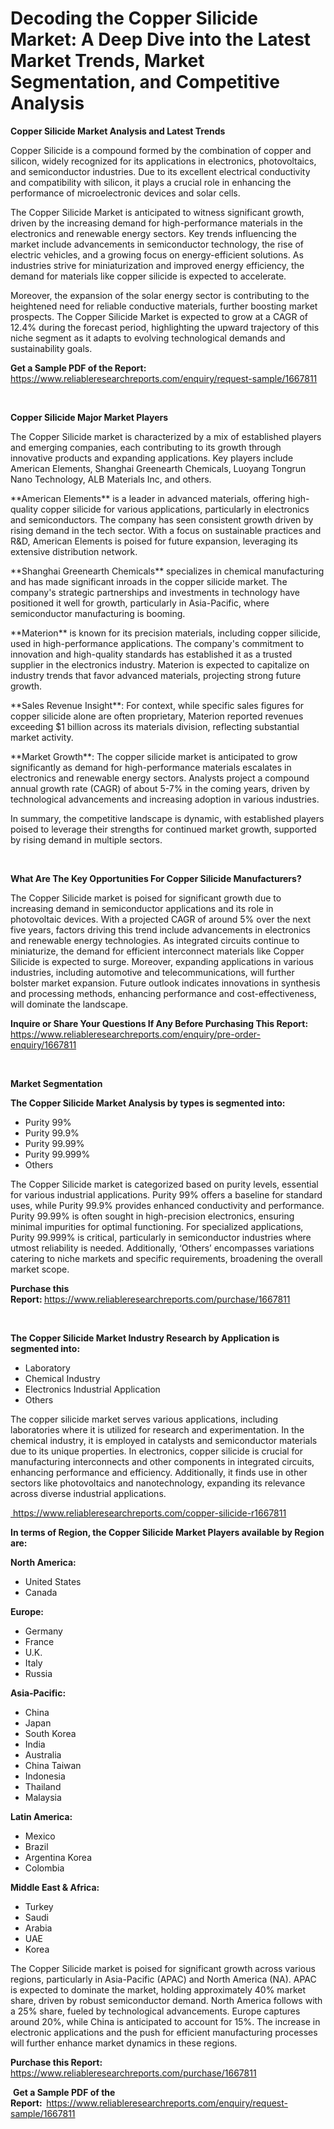 <p><h1>Decoding the Copper Silicide Market: A Deep Dive into the Latest Market Trends, Market Segmentation, and Competitive Analysis</h1></p><p><strong>Copper Silicide Market Analysis and Latest Trends</strong></p>
<p><p>Copper Silicide is a compound formed by the combination of copper and silicon, widely recognized for its applications in electronics, photovoltaics, and semiconductor industries. Due to its excellent electrical conductivity and compatibility with silicon, it plays a crucial role in enhancing the performance of microelectronic devices and solar cells.</p><p>The Copper Silicide Market is anticipated to witness significant growth, driven by the increasing demand for high-performance materials in the electronics and renewable energy sectors. Key trends influencing the market include advancements in semiconductor technology, the rise of electric vehicles, and a growing focus on energy-efficient solutions. As industries strive for miniaturization and improved energy efficiency, the demand for materials like copper silicide is expected to accelerate.</p><p>Moreover, the expansion of the solar energy sector is contributing to the heightened need for reliable conductive materials, further boosting market prospects. The Copper Silicide Market is expected to grow at a CAGR of 12.4% during the forecast period, highlighting the upward trajectory of this niche segment as it adapts to evolving technological demands and sustainability goals.</p></p>
<p><strong>Get a Sample PDF of the Report:&nbsp;</strong> <a href="https://www.reliableresearchreports.com/enquiry/request-sample/1667811?utm_campaign=3131&utm_medium=2&utm_source=Github&utm_content=ia&utm_term=18042025&utm_id=copper-silicide">https://www.reliableresearchreports.com/enquiry/request-sample/1667811</a></p>
<p>&nbsp;</p>
<p><strong>Copper Silicide Major Market Players</strong></p>
<p><p>The Copper Silicide market is characterized by a mix of established players and emerging companies, each contributing to its growth through innovative products and expanding applications. Key players include American Elements, Shanghai Greenearth Chemicals, Luoyang Tongrun Nano Technology, ALB Materials Inc, and others.</p><p>**American Elements** is a leader in advanced materials, offering high-quality copper silicide for various applications, particularly in electronics and semiconductors. The company has seen consistent growth driven by rising demand in the tech sector. With a focus on sustainable practices and R&D, American Elements is poised for future expansion, leveraging its extensive distribution network.</p><p>**Shanghai Greenearth Chemicals** specializes in chemical manufacturing and has made significant inroads in the copper silicide market. The company's strategic partnerships and investments in technology have positioned it well for growth, particularly in Asia-Pacific, where semiconductor manufacturing is booming.</p><p>**Materion** is known for its precision materials, including copper silicide, used in high-performance applications. The company's commitment to innovation and high-quality standards has established it as a trusted supplier in the electronics industry. Materion is expected to capitalize on industry trends that favor advanced materials, projecting strong future growth.</p><p>**Sales Revenue Insight**: For context, while specific sales figures for copper silicide alone are often proprietary, Materion reported revenues exceeding $1 billion across its materials division, reflecting substantial market activity.</p><p>**Market Growth**: The copper silicide market is anticipated to grow significantly as demand for high-performance materials escalates in electronics and renewable energy sectors. Analysts project a compound annual growth rate (CAGR) of about 5-7% in the coming years, driven by technological advancements and increasing adoption in various industries.</p><p>In summary, the competitive landscape is dynamic, with established players poised to leverage their strengths for continued market growth, supported by rising demand in multiple sectors.</p></p>
<p>&nbsp;</p>
<p><strong>What Are The Key Opportunities For Copper Silicide Manufacturers?</strong></p>
<p><p>The Copper Silicide market is poised for significant growth due to increasing demand in semiconductor applications and its role in photovoltaic devices. With a projected CAGR of around 5% over the next five years, factors driving this trend include advancements in electronics and renewable energy technologies. As integrated circuits continue to miniaturize, the demand for efficient interconnect materials like Copper Silicide is expected to surge. Moreover, expanding applications in various industries, including automotive and telecommunications, will further bolster market expansion. Future outlook indicates innovations in synthesis and processing methods, enhancing performance and cost-effectiveness, will dominate the landscape.</p></p>
<p><strong>Inquire or Share Your Questions If Any Before Purchasing This Report:</strong> <a href="https://www.reliableresearchreports.com/enquiry/pre-order-enquiry/1667811?utm_campaign=3131&utm_medium=2&utm_source=Github&utm_content=ia&utm_term=18042025&utm_id=copper-silicide">https://www.reliableresearchreports.com/enquiry/pre-order-enquiry/1667811</a></p>
<p>&nbsp;</p>
<p><strong>Market Segmentation</strong></p>
<p><strong>The Copper Silicide Market Analysis by types is segmented into:</strong></p>
<p><ul><li>Purity 99%</li><li>Purity 99.9%</li><li>Purity 99.99%</li><li>Purity 99.999%</li><li>Others</li></ul></p>
<p><p>The Copper Silicide market is categorized based on purity levels, essential for various industrial applications. Purity 99% offers a baseline for standard uses, while Purity 99.9% provides enhanced conductivity and performance. Purity 99.99% is often sought in high-precision electronics, ensuring minimal impurities for optimal functioning. For specialized applications, Purity 99.999% is critical, particularly in semiconductor industries where utmost reliability is needed. Additionally, ‘Others’ encompasses variations catering to niche markets and specific requirements, broadening the overall market scope.</p></p>
<p><strong>Purchase this Report:&nbsp;</strong><a href="https://www.reliableresearchreports.com/purchase/1667811?utm_campaign=3131&utm_medium=2&utm_source=Github&utm_content=ia&utm_term=18042025&utm_id=copper-silicide">https://www.reliableresearchreports.com/purchase/1667811</a></p>
<p>&nbsp;</p>
<p><strong>The Copper Silicide Market Industry Research by Application is segmented into:</strong></p>
<p><ul><li>Laboratory</li><li>Chemical Industry</li><li>Electronics Industrial Application</li><li>Others</li></ul></p>
<p><p>The copper silicide market serves various applications, including laboratories where it is utilized for research and experimentation. In the chemical industry, it is employed in catalysts and semiconductor materials due to its unique properties. In electronics, copper silicide is crucial for manufacturing interconnects and other components in integrated circuits, enhancing performance and efficiency. Additionally, it finds use in other sectors like photovoltaics and nanotechnology, expanding its relevance across diverse industrial applications.</p></p>
<p><a href="https://www.reliableresearchreports.com/copper-silicide-r1667811?utm_campaign=3131&utm_medium=2&utm_source=Github&utm_content=ia&utm_term=18042025&utm_id=copper-silicide">&nbsp;https://www.reliableresearchreports.com/copper-silicide-r1667811</a></p>
<p><strong>In terms of Region, the Copper Silicide Market Players available by Region are:</strong></p>
<p>
    <p> <strong> North America: </strong>
        <ul>
            <li>United States</li>
            <li>Canada</li>
        </ul>
        </p> 
    <p> <strong> Europe: </strong>
        <ul>
            <li>Germany</li>
            <li>France</li>
            <li>U.K.</li>
            <li>Italy</li>
            <li>Russia</li>
        </ul>
        </p> 
    <p> <strong> Asia-Pacific: </strong>
        <ul>
            <li>China</li>
            <li>Japan</li>
            <li>South Korea</li>
            <li>India</li>
            <li>Australia</li>
            <li>China Taiwan</li>
            <li>Indonesia</li>
            <li>Thailand</li>
            <li>Malaysia</li>
        </ul>
        </p> 
    <p> <strong> Latin America: </strong>
        <ul>
            <li>Mexico</li>
            <li>Brazil</li>
            <li>Argentina Korea</li>
            <li>Colombia</li>
        </ul>
        </p> 
    <p> <strong> Middle East & Africa: </strong>
        <ul>
            <li>Turkey</li>
            <li>Saudi</li>
            <li>Arabia</li>
            <li>UAE</li>
            <li>Korea</li>
        </ul>
    </p>
    </p>
<p><p>The Copper Silicide market is poised for significant growth across various regions, particularly in Asia-Pacific (APAC) and North America (NA). APAC is expected to dominate the market, holding approximately 40% market share, driven by robust semiconductor demand. North America follows with a 25% share, fueled by technological advancements. Europe captures around 20%, while China is anticipated to account for 15%. The increase in electronic applications and the push for efficient manufacturing processes will further enhance market dynamics in these regions.</p></p>
<p><strong>Purchase this Report: </strong><a href="https://www.reliableresearchreports.com/purchase/1667811?utm_campaign=3131&utm_medium=2&utm_source=Github&utm_content=ia&utm_term=18042025&utm_id=copper-silicide">https://www.reliableresearchreports.com/purchase/1667811</a></p>
<p>&nbsp;<strong>Get a Sample PDF of the Report:&nbsp;&nbsp;</strong><a href="https://www.reliableresearchreports.com/enquiry/request-sample/1667811?utm_campaign=3131&utm_medium=2&utm_source=Github&utm_content=ia&utm_term=18042025&utm_id=copper-silicide">https://www.reliableresearchreports.com/enquiry/request-sample/1667811</a></p>
<p><strong></strong></p>
<p><p></p><p></p><p></p></p>